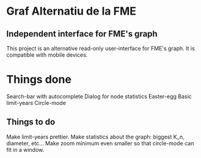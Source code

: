 # Graf Alternatiu de la FME
## Independent interface for FME's graph

This project is an alternative read-only user-interface for FME's graph. It is compatible with mobile devices.

# Things done
Search-bar with autocomplete
Dialog for node statistics
Easter-egg
Basic limit-years
Circle-mode


## Things to do
Make limit-years prettier.
Make statistics about the graph: biggest K_n, diameter, etc...
Make zoom minimum even smaller so that circle-mode can fit in a window.
